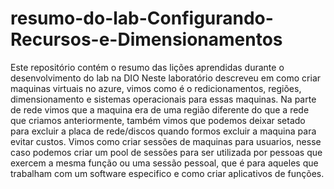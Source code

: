 # resumo-do-lab-Configurando-Recursos-e-Dimensionamentos
Este repositório contém o resumo das lições aprendidas durante o desenvolvimento do lab na DIO
Neste laboratório descreveu em como criar maquinas virtuais no azure, vimos como é o redicionamentos, regiões, dimensionamento e sistemas operacionais para essas maquinas. Na parte de rede vimos que a maquina era de uma região diferente do que a rede que criamos anteriormente, também vimos que podemos deixar setado para excluir a placa de rede/discos quando formos excluir a maquina para evitar custos. Vimos como criar sessões de maquinas para usuarios, nesse caso podemos criar um pool de sessões para ser utilizada por pessoas que exercem a mesma função ou uma sessão pessoal, que é para aqueles que trabalham com um software especifico e como criar aplicativos de funções.
